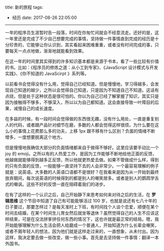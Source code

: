 title: 新的旅程
tags:
  - 经历
date: 2017-08-26 22:05:00
---

一年的程序员生涯暂时告一段落，时间在你匆忙间就会不经意流走。还好的是，这一年里还是完成了不少自己想要完成的事情，坚持做一件事情直到完成的经历是十分珍贵的，它能够让你认识到，其实看起来困难重重，或者没有时间完成的事，只要每天一点点地做，渐渐地就能看到效果。

<!-- more -->

在这一年的时间里其实得到的许多知识基本都是来源于书本，看了一些比较有价值的书。比如：《程序员的修炼之道：从小工到专家》、《JavaScript 设计模式与开发实践》、《你不知道的 JavaScirpt 》系列等。

以前看书会觉得没有什么用，觉得自己已经知道。但是慢慢地，学习得越多，会发现自己知道的越少，之所以会觉得自己知道，只是因为不知道自己不知道。这话有点绕，但是处于这种状态是很可怕的。你以为自己已经了解掌握了知识，其实只是因为接触得不够多，不够深入，所以以为自己都知道。这会直接导致一叶障目的后果，减慢自己的成长速度。

在多益的时候，有一段时间会觉得做的东西很无趣，没有什么用处，一直是重复别人的代码，或者跟产品针对细节在磨，多数的人都会觉得这样很烦。为什么要在这么小的事情上花费那么多的功夫，上移 1px 跟不移有什么区别？负面的情绪不断增多，一度想要脱离这个地方。

但是慢慢地我确信大部分的负面情绪都来自于做得不够好。这里应该要手动比一个 joy 的 emoji。之所以有的人热爱工作，是因为工作能够不断地给他正面的反馈，他越做就能够得到越多正反馈，所以他就更热爱去做。如果不管做成什么样，得到的只有负面的反馈，一般能够一直坚持下去的人会非常少。一个最容易理解的例子就是：说英语。大多数的人英语口语都不是很好？在我看来是因为从一开始到最终放弃期间，每次说英语的时候得到的都是别人的嘲笑居多。或者是别人的鹦鹉学舌式的嘲讽。这些不好的反馈一直在阻碍着我们的进步。

在有了这样的一个认识之后，自己开始静下来思考如何来对待之后的生活，在 **罗辑思维** 这个节目中知道了自己有可能能够活过 100 岁，也就是说还有七八十年的日子要过，那要怎样过？是每天准时上下班，有时间找个人谈个恋爱，顺便在某个时间去结婚，在某个时间生儿育女然后就坐等退休？虽然觉得自己的人生不应该这样结束，可是在没法拼爹拼任何东西的情况下，这也许就是最正常的结局。嗯，我开始能够理解为什么生活会把人给磨成一个普通人，开始知道为什么长辈会嘲笑，或者不屑年轻人的想法，因为他们就是这样走过来的，一直想象，从未付出。因为这样，我决定要去做一些改变，做一些小事。首先是去坚持做一件事情：翻译一本外国书。